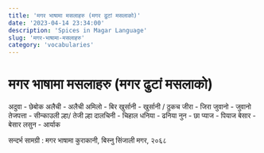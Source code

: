 ```yaml
---
title: 'मगर भाषामा मसलाहरु (मगर ढुटां मसलाको)'
date: '2023-04-14 23:34:00'
description: 'Spices in Magar Language'
slug: 'मगर-भाषामा-मसलाहरु'
category: 'vocabularies'
---
```


# मगर भाषामा मसलाहरु (मगर ढुटां मसलाको)

अदुवा - छेबोक
अलैची - अलैची
अमिलो - बिर
खुर्सानी - खुर्सानी / ठुकच
जीरा - जिरा
जुवानो - जुवानो
तेजपत्ता - सीन्काउली ल्हा/ तेजी ल्हा
दालचिनी - चिहाल
धनिया - ढनिया
नुन - छा
प्याज - पियाज
बेसार - बेसार
लसुन - आर्याक

सन्दर्भ सामग्री : मगर भाषामा कुराकानी, बिस्नु सिंजाली मगर, २०६८